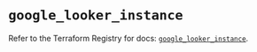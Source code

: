 # `google_looker_instance`

Refer to the Terraform Registry for docs: [`google_looker_instance`](https://registry.terraform.io/providers/hashicorp/google-beta/5.40.0/docs/resources/google_looker_instance).
